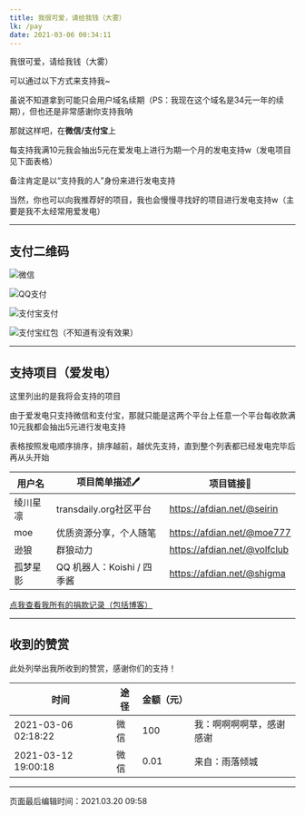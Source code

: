 ```yaml
---
title: 我很可爱，请给我钱（大雾）
lk: /pay
date: 2021-03-06 00:34:11
---
```


我很可爱，请给我钱（大雾）

可以通过以下方式来支持我~

虽说不知道拿到可能只会用户域名续期（PS：我现在这个域名是34元一年的续期），但也还是非常感谢你支持我呐

那就这样吧，在**微信/支付宝**上

每支持我满10元我会抽出5元在爱发电上进行为期一个月的发电支持w（发电项目见下面表格）

备注肯定是以“支持我的人”身份来进行发电支持

当然，你也可以向我推荐好的项目，我也会慢慢寻找好的项目进行发电支持w（主要是我不太经常用爱发电）

---

## 支付二维码

![微信](/pay/wechat.webp)

![QQ支付](/pay/qq.webp)

![支付宝支付](/pay/alipay.webp)

![支付宝红包（不知道有没有效果）](/pay/alipay.hongbao.webp)

---

## 支持项目（爱发电）

这里列出的是我将会支持的项目

由于爱发电只支持微信和支付宝，那就只能是这两个平台上任意一个平台每收款满10元我都会抽出5元进行发电支持

表格按照发电顺序排序，排序越前，越优先支持，直到整个列表都已经发电完毕后再从头开始

| 用户名   | 项目简单描述🖊          | 项目链接🔗                  |
| -------- | ---------------------- | -------------------------- |
| 绫川星凛 | transdaily.org社区平台 | https://afdian.net/@seirin |
| moe      | 优质资源分享，个人随笔 | https://afdian.net/@moe777 |
| 逊狼     | 群狼动力               |https://afdian.net/@volfclub |
| 孤梦星影 | QQ 机器人：Koishi / 四季酱 | https://afdian.net/@shigma|

[点我查看我所有的捐款记录（包括博客）](/files/juankuan.txt)

---

## 收到的赞赏

此处列举出我所收到的赞赏，感谢你们的支持！

| 时间                | 途径 | 金额（元） |                          |
| ------------------- | ---- | ---------- | ------------------------ |
| 2021-03-06 02:18:22 | 微信 | 100        | 我：啊啊啊啊草，感谢感谢 |
| 2021-03-12 19:00:18 | 微信 | 0.01       | 来自：雨落倾城           |

---

页面最后编辑时间：2021.03.20 09:58
